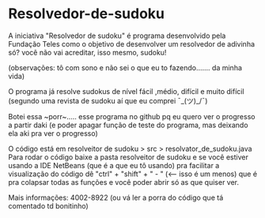 # Resolvedor-de-sudoku
A iniciativa "Resolvedor de sudoku" é programa desenvolvido pela Fundação Teles como o objetivo
de desenvolver um resolvedor de adivinha só? você não vai acreditar, isso mesmo, sudoku!

(observações: tô com sono e não sei o que eu to fazendo....... da minha vida)



O programa já resolve sudokus de nível fácil ,médio, difícil e muito difícil (segundo uma revista de sudoku aí que eu comprei ¯\_(ツ)_/¯)

Botei essa ~porr~..... esse programa no github pq eu quero ver o progresso a partir daki (e poder apagar função de teste do programa, mas deixando ela aki pra ver o progresso)



O código está em resolveitor de sudoku > src > resolvator_de_sudoku.java
Para rodar o código baixe a pasta resolveitor de sudoku e se você estiver usando a IDE NetBeans (que é a que eu tô usando) pra facilitar a visualização do código dê "ctrl" + "shift" + " - " (<-- isso é um menos) que é pra colapsar todas as funções e você poder abrir só as que quiser ver.



Mais informações: 4002-8922 (ou vá ler a porra do código que tá comentado td bonitinho)

